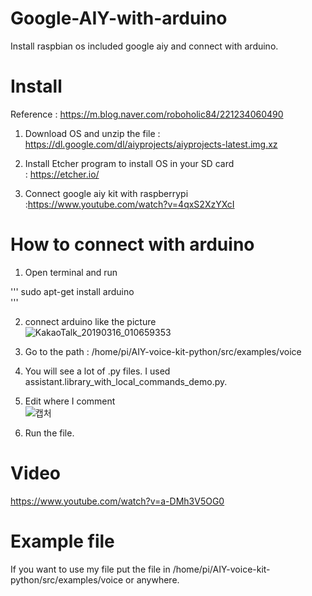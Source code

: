# Google-AIY-with-arduino
Install raspbian os included google aiy and connect with arduino.

# Install
Reference : https://m.blog.naver.com/roboholic84/221234060490<br>

1. Download OS and unzip the file : https://dl.google.com/dl/aiyprojects/aiyprojects-latest.img.xz<br>

2. Install Etcher program to install OS in your SD card<br>
  : https://etcher.io/ <br>

3. Connect google aiy kit with raspberrypi<br>
  :https://www.youtube.com/watch?v=4qxS2XzYXcI
  
# How to connect with arduino
1. Open terminal and run<br>

'''
  sudo apt-get install arduino<br>
'''

2. connect arduino like the picture<br>
![KakaoTalk_20190316_010659353](https://user-images.githubusercontent.com/42115807/54445354-ecc4fa80-4787-11e9-952c-9b42503e9566.jpg)<br>

3. Go to the path : /home/pi/AIY-voice-kit-python/src/examples/voice <br>

4. You will see a lot of .py files. I used assistant.library_with_local_commands_demo.py.

5. Edit where I comment<br>
![캡처](https://user-images.githubusercontent.com/42115807/54445814-ef741f80-4788-11e9-8a35-629cde77e1e7.PNG)

6. Run the file.

# Video
https://www.youtube.com/watch?v=a-DMh3V5OG0<br>

# Example file
If you want to use my file put the file in /home/pi/AIY-voice-kit-python/src/examples/voice or anywhere.

